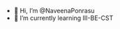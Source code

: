 - 👋 Hi, I’m @NaveenaPonrasu
- 🌱 I’m currently learning III-BE-CST


<!---
NaveenaPonrasu/NaveenaPonrasu is a ✨ special ✨ repository because its `README.md` (this file) appears on your GitHub profile.
You can click the Preview link to take a look at your changes.
--->
